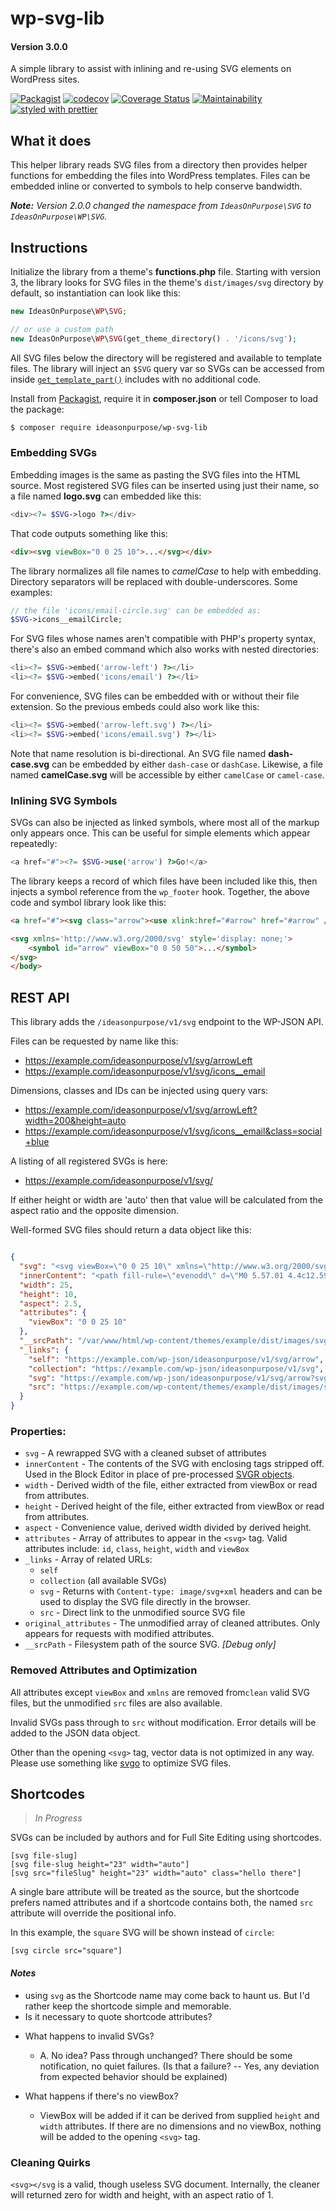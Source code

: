 # wp-svg-lib

#### Version 3.0.0

A simple library to assist with inlining and re-using SVG elements on WordPress sites.

[![Packagist](https://badgen.net/packagist/v/ideasonpurpose/wp-svg-lib)](https://packagist.org/packages/ideasonpurpose/wp-svg-lib)
[![codecov](https://codecov.io/gh/ideasonpurpose/wp-svg-lib/branch/master/graph/badge.svg)](https://codecov.io/gh/ideasonpurpose/wp-svg-lib)
[![Coverage Status](https://coveralls.io/repos/github/ideasonpurpose/wp-svg-lib/badge.svg)](https://coveralls.io/github/ideasonpurpose/wp-svg-lib)
[![Maintainability](https://api.codeclimate.com/v1/badges/c5828971734cecd15cd0/maintainability)](https://codeclimate.com/github/ideasonpurpose/wp-svg-lib/maintainability)
[![styled with prettier](https://img.shields.io/badge/styled_with-prettier-ff69b4.svg)](https://github.com/prettier/prettier)

## What it does

This helper library reads SVG files from a directory then provides helper functions for embedding the files into WordPress templates. Files can be embedded inline or converted to symbols to help conserve bandwidth.

_**Note:** Version 2.0.0 changed the namespace from `IdeasOnPurpose\SVG` to `IdeasOnPurpose\WP\SVG`._

## Instructions

Initialize the library from a theme's **functions.php** file. Starting with version 3, the library looks for SVG files in the theme's `dist/images/svg` directory by default, so instantiation can look like this:

```php
new IdeasOnPurpose\WP\SVG;

// or use a custom path
new IdeasOnPurpose\WP\SVG(get_theme_directory() . '/icons/svg');
```

All SVG files below the directory will be registered and available to template files. The library will inject an `$SVG` query var so SVGs can be accessed from inside [`get_template_part()`][gtp] includes with no additional code.

Install from [Packagist](https://packagist.org/packages/ideasonpurpose/wp-svg-lib), require it in **composer.json** or tell Composer to load the package:

```bash
$ composer require ideasonpurpose/wp-svg-lib
```

### Embedding SVGs

Embedding images is the same as pasting the SVG files into the HTML source. Most registered SVG files can be inserted using just their name, so a file named **logo.svg** can embedded like this:

```php
<div><?= $SVG->logo ?></div>
```

That code outputs something like this:

```html
<div><svg viewBox="0 0 25 10">...</svg></div>
```

The library normalizes all file names to _camelCase_ to help with embedding. Directory separators will be replaced with double-underscores. Some examples:

```php
// the file 'icons/email-circle.svg' can be embedded as:
$SVG->icons__emailCircle;
```

For SVG files whose names aren't compatible with PHP's property syntax, there's also an embed command which also works with nested directories:

```php
<li><?= $SVG->embed('arrow-left') ?></li>
<li><?= $SVG->embed('icons/email') ?></li>
```

For convenience, SVG files can be embedded with or without their file extension. So the previous embeds could also work like this:

```php
<li><?= $SVG->embed('arrow-left.svg') ?></li>
<li><?= $SVG->embed('icons/email.svg') ?></li>
```

Note that name resolution is bi-directional. An SVG file named **dash-case.svg** can be embedded by either `dash-case` or `dashCase`. Likewise, a file named **camelCase.svg** will be accessible by either `camelCase` or `camel-case`.

### Inlining SVG Symbols

SVGs can also be injected as linked symbols, where most all of the markup only appears once. This can be useful for simple elements which appear repeatedly:

```php
<a href="#"><?= $SVG->use('arrow') ?>Go!</a>
```

The library keeps a record of which files have been included like this, then injects a symbol reference from the `wp_footer` hook. Together, the above code and symbol library look like this:

```html
<a href="#"><svg class="arrow"><use xlink:href="#arrow" href="#arrow" /></svg>Go!</a>

<svg xmlns='http://www.w3.org/2000/svg' style='display: none;'>
    <symbol id="arrow" viewBox="0 0 50 50">...</symbol>
</svg>
</body>
```

## REST API

This library adds the `/ideasonpurpose/v1/svg` endpoint to the WP-JSON API.

Files can be requested by name like this:

- https://example.com/ideasonpurpose/v1/svg/arrowLeft
- https://example.com/ideasonpurpose/v1/svg/icons__email

Dimensions, classes and IDs can be injected using query vars:

- https://example.com/ideasonpurpose/v1/svg/arrowLeft?width=200&height=auto
- https://example.com/ideasonpurpose/v1/svg/icons__email&class=social+blue

A listing of all registered SVGs is here:

- https://example.com/ideasonpurpose/v1/svg/

If either height or width are 'auto' then that value will be calculated from the aspect ratio and the opposite dimension.

Well-formed SVG files should return a data object like this:

```json

{
  "svg": "<svg viewBox=\"0 0 25 10\" xmlns=\"http://www.w3.org/2000/svg\"><path fill-rule=\"evenodd\" d=\"M0 5.57.01 4.4c12.59.08 18.84.08 18.77 0V0L25 4.99 18.77 10l.01-4.43H0Z\"/>\n</svg>",
  "innerContent": "<path fill-rule=\"evenodd\" d=\"M0 5.57.01 4.4c12.59.08 18.84.08 18.77 0V0L25 4.99 18.77 10l.01-4.43H0Z\"/>\n",
  "width": 25,
  "height": 10,
  "aspect": 2.5,
  "attributes": {
    "viewBox": "0 0 25 10"
  },
  "__srcPath": "/var/www/html/wp-content/themes/example/dist/images/svg/arrow.svg",
  "_links": {
    "self": "https://example.com/wp-json/ideasonpurpose/v1/svg/arrow",
    "collection": "https://example.com/wp-json/ideasonpurpose/v1/svg",
    "svg": "https://example.com/wp-json/ideasonpurpose/v1/svg/arrow?svg=1",
    "src": "https://example.com/wp-content/themes/example/dist/images/svg/arrow.svg"
  }
}
```

### Properties:

* `svg` - A rewrapped SVG with a cleaned subset of attributes
* `innerContent` - The contents of the SVG with enclosing tags stripped off. Used in the Block Editor in place of pre-processed [SVGR objects](https://react-svgr.com/docs/what-is-svgr/). 
* `width` - Derived width of the file, either extracted from viewBox or read from attributes.
* `height` - Derived height of the file, either extracted from viewBox or read from attributes.
* `aspect` - Convenience value, derived width divided by derived height. 
* `attributes` - Array of attributes to appear in the `<svg>` tag. Valid attributes include: `id`, `class`, `height`, `width` and `viewBox`
* `_links` - Array of related URLs:
  * `self`
  * `collection` (all available SVGs)
  * `svg` - Returns with `Content-type: image/svg+xml` headers and can be used to display the SVG file directly in the browser.
  * `src` - Direct link to the unmodified source SVG file
* `original_attributes` - The unmodified array of cleaned attributes. Only appears for requests with modified attributes. 
* `__srcPath` - Filesystem path of the source SVG. _[Debug only]_ 


### Removed Attributes and Optimization

All attributes except `viewBox` and `xmlns` are removed from`clean` valid SVG files, but the unmodified `src` files are also available.

Invalid SVGs pass through to `src` without modification. Error details will be added to the JSON data object.

Other than the opening `<svg>` tag, vector data is not optimized in any way. Please use something like [svgo][] to optimize SVG files.

## Shortcodes

> _In Progress_

SVGs can be included by authors and for Full Site Editing using shortcodes.

```
[svg file-slug]
[svg file-slug height="23" width="auto"]
[svg src="fileSlug" height="23" width="auto" class="hello there"]
```

A single bare attribute will be treated as the source, but the shortcode prefers named attributes and if a shortcode contains both, the named `src` attribute will override the positional info.

In this example, the `square` SVG will be shown instead of `circle`:

```
[svg circle src="square"]
```

#### _Notes_

- using `svg` as the Shortcode name may come back to haunt us. But I'd rather keep the shortcode simple and memorable.
- Is it necessary to quote shortcode attributes?

* What happens to invalid SVGs?

  - A. No idea? Pass through unchanged?
    There should be some notification, no quiet failures.
    (Is that a failure? -- Yes, any deviation from expected behavior should be explained)

* What happens if there's no viewBox?
  - ViewBox will be added if it can be derived from supplied `height` and `width` attributes. If there are no dimensions and no viewBox, nothing will be added to the opening `<svg>` tag.

### Cleaning Quirks

`<svg></svg` is a valid, though useless SVG document. Internally, the cleaner will returned zero for width and height, with an aspect ratio of 1.

[svgo]: https://www.npmjs.com/package/svgo
[docker-build]: https://github.com/ideasonpurpose/docker-build
[gtp]: https://developer.wordpress.org/reference/functions/get_template_part/
